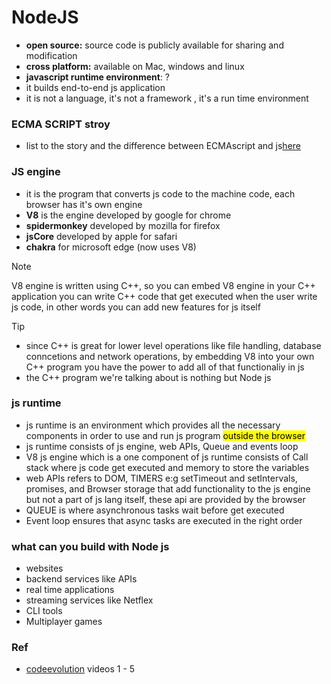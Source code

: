 # NodeJS

- **open source:** source code is publicly available for sharing and modification
- **cross platform:** available on Mac, windows and linux
- **javascript runtime environment**: ?
- it builds end-to-end js application
- it is not a language, it's not a framework , it's a run time environment

### ECMA SCRIPT stroy 
- list to the story and the difference between ECMAscript and js[here](https://youtu.be/HXpPKhWOkAs?si=8LoZL3M57CzPTIpo)

### JS engine
- it is the program that converts js code to the machine code, each browser has it's own engine
- **V8** is the engine developed by google for chrome
- **spidermonkey** developed by mozilla for firefox
- **jsCore** developed by apple for safari
- **chakra** for microsoft edge (now uses V8)

> [!NOTE]
> V8 engine is written using C++, so you can embed V8 engine in your C++ application
> you can write C++ code that get executed when the user write js code, in other words you can add new features for js itself

> [!TIP]
> - since C++ is great for lower level operations like file handling, database conncetions and network operations, by embedding V8 into your own C++ program you have the power to add all of that functionaliy in js
> - the C++ program we're talking about is nothing but Node js

### js runtime
- js runtime is an environment which provides all the necessary components in order to use and run js program <mark>outside the browser</mark>
- js runtime consists of js engine, web APIs, Queue and events loop
- V8 js engine which is a one component of js runtime consists of Call stack where js code get executed and memory to store the variables
- web APIs refers to DOM, TIMERS e:g setTimeout and setIntervals, promises, and Browser storage that add functionality to the js engine but not a part of js lang itself, these api are provided by the browser
- QUEUE is where asynchronous tasks wait before get executed
- Event loop ensures that async tasks are executed in the right order


### what can you build with Node js
- websites
- backend services like APIs
- real time applications
- streaming services like Netflex
- CLI tools
- Multiplayer games

### Ref
- [codeevolution](https://www.youtube.com/watch?v=LAUi8pPlcUM&list=PLC3y8-rFHvwh8shCMHFA5kWxD9PaPwxaY&pp=iAQB) videos 1 - 5